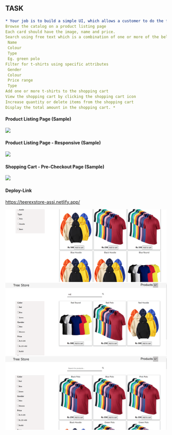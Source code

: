## TASK
```yaml
* Your job is to build a simple UI, which allows a customer to do the following: 
Browse the catalog on a product listing page
Each card should have the image, name and price.
Search using free text which is a combination of one or more of the below attributes
 Name 
 Colour 
 Type 
 Eg. green polo 
Filter for t-shirts using specific attributes
 Gender 
 Colour 
 Price range 
 Type 
Add one or more t-shirts to the shopping cart
View the shopping cart by clicking the shopping cart icon
Increase quantity or delete items from the shopping cart
Display the total amount in the shopping cart. *
```

#### Product Listing Page (Sample)
<a href="https://www.geektrust.com/coding/detailed/teerex-store">
  <img  src="https://geektrust.sgp1.cdn.digitaloceanspaces.com/assets/v2/problems/teerex-store/product-listing.png"/>
</a>


#### Product Listing Page - Responsive (Sample)
<a href="https://teerexstore-assi.netlify.app/">
  <img src="https://geektrust.sgp1.cdn.digitaloceanspaces.com/assets/v2/problems/teerex-store/product-listing-responsive.png"/>
</a>

#### Shopping Cart - Pre-Checkout Page (Sample)
<a href="https://teerexstore-assi.netlify.app/">
  <img  src="https://geektrust.sgp1.cdn.digitaloceanspaces.com/assets/v2/problems/teerex-store/shopping-cart.png"/>
</a>


#### Deploy-Link 
https://teerexstore-assi.netlify.app/

<p align="center">
  <img src="./img/Screenshot 2023-01-19 233720.png"/>
  <img src="./img/Screenshot 2023-01-19 233639.png"/>
  <img src="./img/Screenshot 2023-01-19 233349.png"/>
</p>


